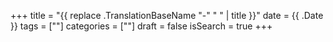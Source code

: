 +++
title = "{{ replace .TranslationBaseName "-" " " | title }}"
date = {{ .Date }}
tags = [""]
categories = [""]
draft = false
isSearch = true
+++
